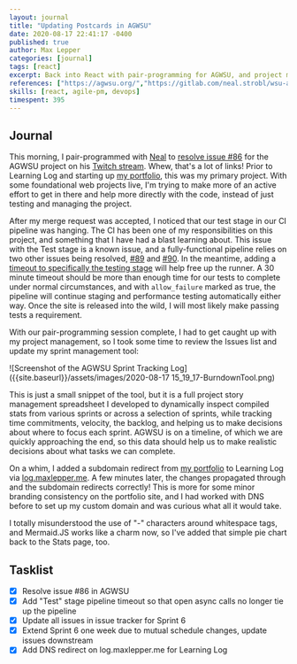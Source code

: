 ```yaml
---
layout: journal
title: "Updating Postcards in AGWSU"
date: 2020-08-17 22:41:17 -0400
published: true
author: Max Lepper
categories: [journal]
tags: [react]
excerpt: Back into React with pair-programming for AGWSU, and project maintenance and schedule tasks
references: ["https://agwsu.org/","https://gitlab.com/neal.strobl/wsu-adventurers-guild/-/wikis/Home/Technical/Code%20Style%20Guide"]
skills: [react, agile-pm, devops]
timespent: 395
---
```


## Journal

This morning, I pair-programmed with [Neal](https://gitlab.com/neal.strobl) to [resolve issue #86](https://gitlab.com/neal.strobl/wsu-adventurers-guild/-/commit/66aac2f68cfaf5655513289d3c229d45899483c6) for the AGWSU project on his [Twitch stream](https://www.twitch.tv/happydevelopment). Whew, that's a lot of links! Prior to Learning Log and starting up [my portfolio](https://maxlepper.me), this was my primary project. With some foundational web projects live, I'm trying to make more of an active effort to get in there and help more directly with the code, instead of just testing and managing the project.

After my merge request was accepted, I noticed that our test stage in our CI pipeline was hanging. The CI has been one of my responsibilities on this project, and something that I have had a blast learning about. This issue with the Test stage is a known issue, and a fully-functional pipeline relies on two other issues being resolved, [#89](https://gitlab.com/neal.strobl/wsu-adventurers-guild/-/issues/89) and [#90](https://gitlab.com/neal.strobl/wsu-adventurers-guild/-/issues/90). In the meantime, adding a [timeout to specifically the testing stage](https://gitlab.com/neal.strobl/wsu-adventurers-guild/-/commit/de1b6981636436d52f83c365a5dad4f70890e825) will help free up the runner. A 30 minute timeout should be more than enough time for our tests to complete under normal circumstances, and with `allow_failure` marked as true, the pipeline will continue staging and performance testing automatically either way. Once the site is released into the wild, I will most likely make passing tests a requirement.

With our pair-programming session complete, I had to get caught up with my project management, so I took some time to review the Issues list and update my sprint management tool:

![Screenshot of the AGWSU Sprint Tracking Log]({{site.baseurl}}/assets/images/2020-08-17 15_19_17-BurndownTool.png)

This is just a small snippet of the tool, but it is a full project story management spreadsheet I developed to dynamically inspect compiled stats from various sprints or across a selection of sprints, while tracking time commitments, velocity, the backlog, and helping us to make decisions about where to focus each sprint. AGWSU is on a timeline, of which we are quickly approaching the end, so this data should help us to make realistic decisions about what tasks we can complete.

On a whim, I added a subdomain redirect from [my portfolio](https://maxlepper.me) to Learning Log via [log.maxlepper.me](log.maxlepper.me). A few minutes later, the changes propagated through and the subdomain redirects correctly! This is more for some minor branding consistency on the portfolio site, and I had worked with DNS before to set up my custom domain and was curious what all it would take.

I totally misunderstood the use of "-" characters around whitespace tags, and Mermaid.JS works like a charm now, so I've added that simple pie chart back to the Stats page, too.

## Tasklist

- [x] Resolve issue #86 in AGWSU
- [x] Add "Test" stage pipeline timeout so that open async calls no longer tie up the pipeline
- [x] Update all issues in issue tracker for Sprint 6
- [x] Extend Sprint 6 one week due to mutual schedule changes, update issues downstream
- [x] Add DNS redirect on log.maxlepper.me for Learning Log